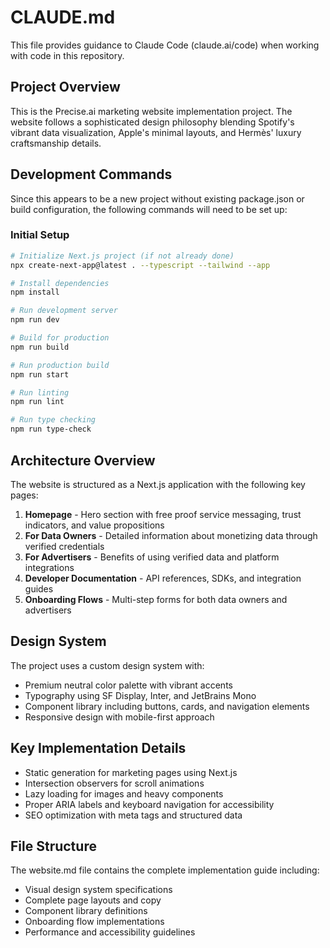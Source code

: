 # CLAUDE.md

This file provides guidance to Claude Code (claude.ai/code) when working with code in this repository.

## Project Overview

This is the Precise.ai marketing website implementation project. The website follows a sophisticated design philosophy blending Spotify's vibrant data visualization, Apple's minimal layouts, and Hermès' luxury craftsmanship details.

## Development Commands

Since this appears to be a new project without existing package.json or build configuration, the following commands will need to be set up:

### Initial Setup
```bash
# Initialize Next.js project (if not already done)
npx create-next-app@latest . --typescript --tailwind --app

# Install dependencies
npm install

# Run development server
npm run dev

# Build for production
npm run build

# Run production build
npm run start

# Run linting
npm run lint

# Run type checking
npm run type-check
```

## Architecture Overview

The website is structured as a Next.js application with the following key pages:

1. **Homepage** - Hero section with free proof service messaging, trust indicators, and value propositions
2. **For Data Owners** - Detailed information about monetizing data through verified credentials
3. **For Advertisers** - Benefits of using verified data and platform integrations
4. **Developer Documentation** - API references, SDKs, and integration guides
5. **Onboarding Flows** - Multi-step forms for both data owners and advertisers

## Design System

The project uses a custom design system with:
- Premium neutral color palette with vibrant accents
- Typography using SF Display, Inter, and JetBrains Mono
- Component library including buttons, cards, and navigation elements
- Responsive design with mobile-first approach

## Key Implementation Details

- Static generation for marketing pages using Next.js
- Intersection observers for scroll animations
- Lazy loading for images and heavy components
- Proper ARIA labels and keyboard navigation for accessibility
- SEO optimization with meta tags and structured data

## File Structure

The website.md file contains the complete implementation guide including:
- Visual design system specifications
- Complete page layouts and copy
- Component library definitions
- Onboarding flow implementations
- Performance and accessibility guidelines